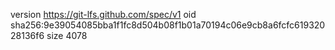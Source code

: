 version https://git-lfs.github.com/spec/v1
oid sha256:9e39054085bba1f1fc8d504b08f1b01a70194c06e9cb8a6fcfc61932028136f6
size 4078
